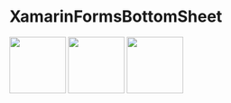 # XamarinFormsBottomSheet
<p float="left">
  <img src="https://user-images.githubusercontent.com/22488438/75088132-d7fff380-550e-11ea-8e9f-548156791cc0.png" width="100" />
  <img src="https://user-images.githubusercontent.com/22488438/75088133-d8988a00-550e-11ea-9a74-c62e09a6b1b6.png" width="100" /> 
  <img src="https://user-images.githubusercontent.com/22488438/75088134-d8988a00-550e-11ea-879a-4b0122cca471.png" width="100" />
</p>
